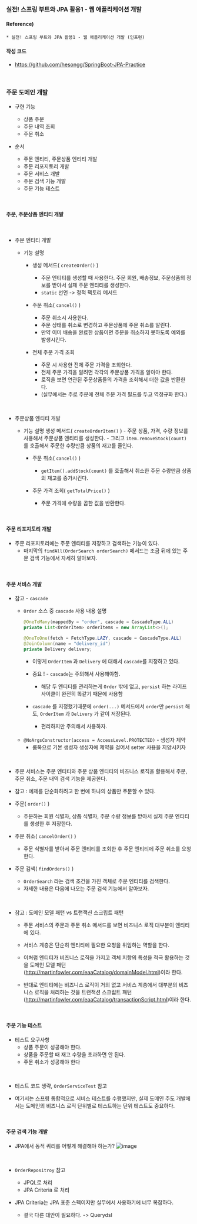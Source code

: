 ### 실전! 스프링 부트와 JPA 활용1 - 웹 애플리케이션 개발

#### Reference) 
	* 실전! 스프링 부트와 JPA 활용1 - 웹 애플리케이션 개발 (인프런)

#### 작성 코드
- https://github.com/hesongg/SpringBoot-JPA-Practice

<br>

### 주문 도메인 개발

- 구현 기능
	- 상품 주문
	- 주문 내역 조회
	- 주문 취소

- 순서
	- 주문 엔티티, 주문상품 엔티티 개발
	- 주문 리포지토리 개발
	- 주문 서비스 개발
	- 주문 검색 기능 개발
	- 주문 기능 테스트

<br>

#### 주문, 주문상품 엔티티 개발

<br>

- 주문 엔티티 개발

	- 기능 설명
		- 생성 메서드( ```createOrder()``` )
			- 주문 엔티티를 생성할 때 사용한다. 주문 회원, 배송정보, 주문상품의 정보를 받아서 실제 주문 엔티티를 생성한다.
			- ```static``` 선언 -> 정적 팩토리 메서드
			
		- 주문 취소( ```cancel()``` )
			- 주문 취소시 사용한다.
			- 주문 상태를 취소로 변경하고 주문상품에 주문 취소를 알린다. 
			- 만약 이미 배송을 완료한 상품이면 주문을 취소하지 못하도록 예외를 발생시킨다.
		
		- 전체 주문 가격 조회
			- 주문 시 사용한 전체 주문 가격을 조회한다. 
			- 전체 주문 가격을 알려면 각각의 주문상품 가격을 알아야 한다. 
			- 로직을 보면 연관된 주문상품들의 가격을 조회해서 더한 값을 반환한다. 
			- (실무에서는 주로 주문에 전체 주문 가격 필드를 두고 역정규화 한다.)

<br>

- 주문상품 엔티티 개발

	- 기능 설명
		생성 메서드( ```createOrderItem()``` )
			- 주문 상품, 가격, 수량 정보를 사용해서 주문상품 엔티티를 생성한다.
			- 그리고 ```item.removeStock(count)``` 를 호출해서 주문한 수량만큼 상품의 재고를 줄인다.
		
		- 주문 취소( ```cancel()``` )
			- ```getItem().addStock(count)``` 를 호출해서 취소한 주문 수량만큼 상품의 재고를 증가시킨다.
		
		- 주문 가격 조회( ```getTotalPrice()``` )
			- 주문 가격에 수량을 곱한 값을 반환한다.

<br>

#### 주문 리포지토리 개발

- 주문 리포지토리에는 주문 엔티티를 저장하고 검색하는 기능이 있다. 
	- 마지막의 ```findAll(OrderSearch orderSearch)``` 메서드는 조금 뒤에 있는 주문 검색 기능에서 자세히 알아보자.

<br>

#### 주문 서비스 개발

- 참고 - ```cascade```
	- ```Order``` 소스 중 ```cascade``` 사용 내용 설명
		```java
		@OneToMany(mappedBy = "order", cascade = CascadeType.ALL)
		private List<OrderItem> orderItems = new ArrayList<>();

		@OneToOne(fetch = FetchType.LAZY, cascade = CascadeType.ALL)
		@JoinColumn(name = "delivery_id")
		private Delivery delivery;
		```
		
		- 이렇게 ```OrderItem``` 과 ```Delivery``` 에 대해서 ```cascade```를 지정하고 있다.
		
		- 중요 ! - ```cascade```는 주의해서 사용해야함.
			- 해당 두 엔티티를 관리하는게 ```Order``` 밖에 없고, ```persist``` 하는 라이프 사이클이 완전히 똑같기 때문에 사용함
		
		- ```cascade``` 를 지정했기때문에 ```order(...)``` 메서드에서 ```order```만 ```persist``` 해도,
			```OrderItem``` 과 ```Delivery``` 가 같이 저장된다.
			- 편리하지만 주의해서 사용하자.

	<br>
	
	- ```@NoArgsConstructor(access = AccessLevel.PROTECTED)``` - 생성자 제약
		- 롬복으로 기본 생성자 생성자에 제약을 걸어서 setter 사용을 지양시키자
	
<br>

- 주문 서비스는 주문 엔티티와 주문 상품 엔티티의 비즈니스 로직을 활용해서 주문, 주문 취소, 주문 내역 검색 기능을 제공한다.

- 참고 : 예제를 단순화하려고 한 번에 하나의 상품만 주문할 수 있다.

- 주문( ```order()``` )
	- 주문하는 회원 식별자, 상품 식별자, 주문 수량 정보를 받아서 실제 주문 엔티티를 생성한 후 저장한다.
	
- 주문 취소( ```cancelOrder()``` )
	- 주문 식별자를 받아서 주문 엔티티를 조회한 후 주문 엔티티에 주문 취소를 요청한다.

- 주문 검색( ```findOrders()``` )
	- ```OrderSearch``` 라는 검색 조건을 가진 객체로 주문 엔티티를 검색한다. 
	- 자세한 내용은 다음에 나오는 주문 검색 기능에서 알아보자.

<br>

- 참고 : 도메인 모델 패턴 vs 트랜잭션 스크립트 패턴
	- 주문 서비스의 주문과 주문 취소 메서드를 보면 비즈니스 로직 대부분이 엔티티에 있다. 
	- 서비스 계층은 단순히 엔티티에 필요한 요청을 위임하는 역할을 한다. 
	
	- 이처럼 엔티티가 비즈니스 로직을 가지고 객체 지향의 특성을 적극 활용하는 것을 
		도메인 모델 패턴(http://martinfowler.com/eaaCatalog/domainModel.html)이라 한다. 
	
	- 반대로 엔티티에는 비즈니스 로직이 거의 없고 서비스 계층에서 대부분의 비즈니스 로직을 처리하는 것을 
		트랜잭션 스크립트 패턴(http://martinfowler.com/eaaCatalog/transactionScript.html)이라 한다.

<br>

#### 주문 기능 테스트

- 테스트 요구사항
	- 상품 주문이 성공해야 한다.
	- 상품을 주문할 때 재고 수량을 초과하면 안 된다.
	- 주문 취소가 성공해야 한다

<br>

- 테스트 코드 생략, ```OrderServiceTest``` 참고

- 여기서는 스프링 통합적으로 서비스 테스트를 수행했지만, 실제 도메인 주도 개발에서는 도메인의 비즈니스 로직 단위별로 테스트하는 
	단위 테스트도 중요하다.

<br>

#### 주문 검색 기능 개발

- JPA에서 동적 쿼리를 어떻게 해결해야 하는가?
	![image](https://user-images.githubusercontent.com/77953474/191987714-8527ef61-f7b4-4974-a894-6e6d9474a843.png)

<br>

- ```OrderRepositroy``` 참고
	- JPQL로 처리 
	- JPA Criteria 로 처리

- JPA Criteria는 JPA 표준 스펙이지만 실무에서 사용하기에 너무 복잡하다. 
	- 결국 다른 대안이 필요하다. -> Querydsl
